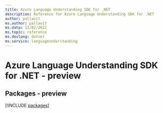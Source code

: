 ```yaml
---
title: Azure Language Understanding SDK for .NET
description: Reference for Azure Language Understanding SDK for .NET
author: pallavit
ms.author: pallavit
ms.data: 12/02/2022
ms.topic: reference
ms.devlang: dotnet
ms.service: languageunderstanding
---
```

# Azure Language Understanding SDK for .NET - preview
## Packages - preview
[!INCLUDE [packages](language-understanding-index.md)]